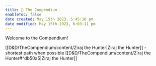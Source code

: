 ```yaml
---
title: 🐉 The Compendium
enableToc: false
date created: May 15th 2023, 5:45:10 pm
date modified: May 15th 2023, 6:03:11 pm
---
```


Welcome to the Compendium!

[[D&D/TheCompendium/content/Ziraj the Hunter|Ziraj the Hunter]] - shortest path when possible
[[D&D/TheCompendium/content/Ziraj the Hunter#^db50a5|Ziraj the Hunter]]
